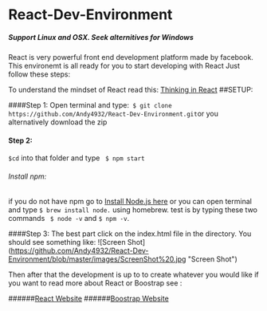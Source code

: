 # React-Dev-Environment
##### Support Linux and OSX. Seek alternitives for Windows

React is very powerful front end development platform made by facebook. 
This environemt is all ready for you to start developing with React Just follow these steps:

To understand the mindset of React read this: [Thinking in React](https://facebook.github.io/react/docs/thinking-in-react.html)
##SETUP:
  
####Step 1: 
Open terminal and type:``` $ git clone https://github.com/Andy4932/React-Dev-Environment.git```or you alternatively download the zip 
 
#### Step 2:
 ``` $cd ``` into that folder and type ``` $ npm start```
###### Install npm:
 if you do not have npm go to [Install Node.js here](https://nodejs.org/en/) or you can open terminal and type ```$ brew install node.``` using homebrew. test is by typing these two commands ``` $ node -v``` and ```$ npm -v```.

####Step 3:
The best part click on the index.html file in the directory. You should see something like: ![Screen Shot]  (https://github.com/Andy4932/React-Dev-Environment/blob/master/images/ScreenShot%20.jpg "Screen Shot")

Then after that the development is up to to create whatever you would like if you want to read more about React or Boostrap
see : 

######[React Website](https://facebook.github.io/react/index.html)
######[Boostrap Website](http://getbootstrap.com/) 
